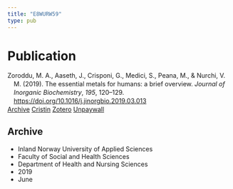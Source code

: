 ```yaml
---
title: "E8WURW59"
type: pub
---
```

<h1>Publication</h1>
<article id="csl-bib-container-E8WURW59" class="csl-bib-container">
  <div class="csl-bib-body" style="line-height: 1.35; padding-left: 1em; text-indent:-1em;">
  <div class="csl-entry">Zoroddu, M. A., Aaseth, J., Crisponi, G., Medici, S., Peana, M., &amp; Nurchi, V. M. (2019). The essential metals for humans: a brief overview. <i>Journal of Inorganic Biochemistry</i>, <i>195</i>, 120&#x2013;129. <a href="https://doi.org/10.1016/j.jinorgbio.2019.03.013">https://doi.org/10.1016/j.jinorgbio.2019.03.013</a></div>
</div>
  <div class="csl-bib-buttons">
    <a href="#taxonomy-article-E8WURW59" class="csl-bib-button">Archive</a>
    <a href="https://app.cristin.no/results/show.jsf?id=1703170" alt="Cristin URL" class="csl-bib-button">Cristin</a>
    <a href="http://zotero.org/groups/5402882/items/E8WURW59" alt="Zotero URL" class="csl-bib-button">Zotero</a>
    <a href="https://doi.org/10.1016/j.jinorgbio.2019.03.013" class="csl-bib-button">Unpaywall</a>
  </div>
  <div id="csl-bib-meta-container-E8WURW59"></div>
</article>
<div id="csl-bib-meta-E8WURW59" class="csl-bib-meta">
  <article id="taxonomy-article-E8WURW59" class="taxonomy-article">
    <h1>Archive</h1>
    <ul>
      <li>Inland Norway University of Applied Sciences</li>
      <li>Faculty of Social and Health Sciences</li>
      <li>Department of Health and Nursing Sciences</li>
      <li>2019</li>
      <li>June</li>
    </ul>
  </article>
</div>
